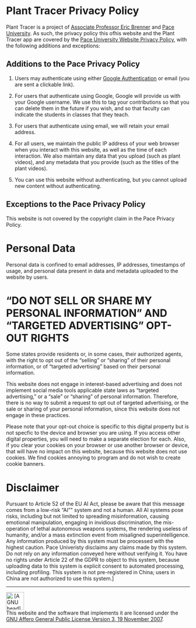 # Plant Tracer Privacy Policy
Plant Tracer is a project of [Associate Professor Eric Brenner](https://www.pace.edu/profile/eric-brenner) and [Pace University](https://www.pace.edu/).
As such, the privacy policy this ofhis website and the Plant Tracer app are covered by the [Pace University Website Privacy Policy](https://www.pace.edu/website-privacy-policy), with the following additions and exceptions:

## Additions to the Pace Privacy Policy

1. Users may authenticate using either [Google Authentication](https://cloud.google.com/docs/authentication) or email (you are sent a clickable link).

2. For users that authenticate using Google, Google will provide us with your Google username. We use this to tag your contributions so that you can delete them in the future if you wish,
and so that faculty can indicate the students in classes that they teach.

3. For users that authenticate using email, we will retain your email address.

4. For all users, we maintain the public IP address of your web browser when you interact with this website, as well as the time of each interaction. We also maintain any data that you upload (such as plant videos), and any metadata that you provide (such as the titles of the plant videos).

5. You can use this website without authenticating, but you cannot upload new content without authenticating.

## Exceptions to the Pace Privacy Policy

This website is not covered by the copyright claim in the Pace Privacy Policy.

# Personal Data

Personal data is confined to email addresses, IP addresses, timestamps of usage, and personal data present in data and metadata uploaded to the website by users.

# “DO NOT SELL OR SHARE MY PERSONAL INFORMATION” AND “TARGETED ADVERTISING” OPT-OUT RIGHTS

Some states provide residents or, in some cases, their authorized agents, with the right to opt out of the “selling” or “sharing” of their personal information, or of “targeted advertising” based on their personal information.

This website does not engage in interest-based advertising and does not implement social media tools applicable state laws as “targeted advertising,” or a “sale” or “sharing” of personal information. Therefore, there is no way to submit a request to opt out of targeted advertising, or the sale or sharing of your personal information, since this website does not engage in these practices.

Please note that your opt-out choice is specific to this digital property but is not specfic to the device and browser you are using. If you access other digital properties, you will need to make a separate election for each. Also, if you clear your cookies on your browser or use another browser or device, that will have no impact on this website, because this website does not use cookies. We find cookies annoying to program and do not wish to create cookie banners.

# Disclaimer
Pursuant to Article 52 of the EU AI Act, please be aware that this message comes from a low-risk “AI”" system and not a human. All AI systems pose risks, including but not limited to spreading misinformation, causing emotional manipulation, engaging in invidious discrimination, the mis-operation of lethal autonomous weapons systems, the rendering useless of humanity, and/or a mass extinction event from misaligned superintelligence. Any information produced by this system must be processed with the highest caution. Pace Univeristy disclaims any claims made by this system. Do not rely on any information conveyed here without verifying it. You have no rights under Article 22 of the GDPR to object to this system, because uploading data to this system is explicit consent to automated processing, including profiling. This system is not pre-registered in China; users in China are not authorized to use this system.]



<hr/>
<a rel="license" href="https://www.gnu.org/licenses/agpl-3.0.en.html"><img src="https://gnu.org/graphics/heckert_gnu.transp.small.png" height="48" width="49" alt="&nbsp;[A GNU head]&nbsp;"></a><br />This website and the software that implements it are licensed under the <a rel="license" href="https://www.gnu.org/licenses/agpl-3.0.en.html">GNU Affero General Public License Version 3, 19 November 2007</a>.
